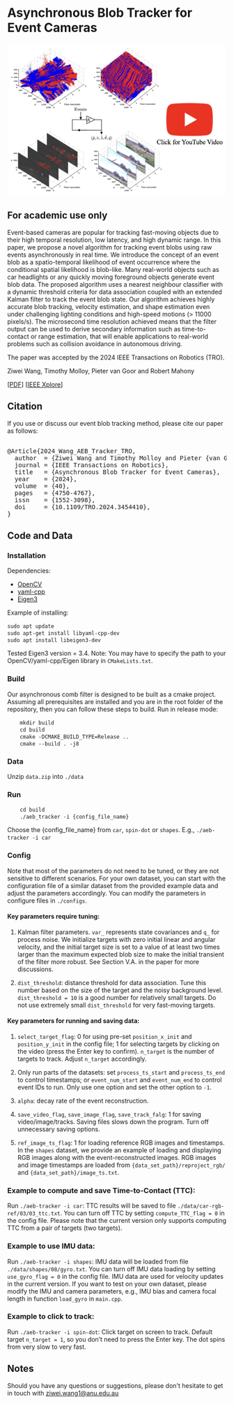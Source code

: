 # Asynchronous Blob Tracker for Event Cameras

<p align="center">
  <a href="https://youtu.be/L_wJjhcToOU">
    <img src="figures/video_thumbnail.png" alt="Event Blob Tracking: An Asynchronous Real-Time Algorithm" width="500"/>
  </a>
</p>


## For academic use only
Event-based cameras are popular for tracking fast-moving objects due to their high temporal resolution, low latency, and high dynamic range. In this paper, we propose a novel algorithm for tracking event blobs using raw events asynchronously in real time. We introduce the concept of an event blob as a spatio-temporal likelihood of event occurrence where the conditional spatial likelihood is blob-like. Many real-world objects such as car headlights or any quickly moving foreground objects generate event blob data. The proposed algorithm uses a nearest neighbour classifier with a dynamic threshold criteria for data association coupled with an extended Kalman filter to track the event blob state. Our algorithm achieves highly accurate blob tracking, velocity estimation, and shape estimation even under challenging lighting conditions and high-speed motions (> 11000 pixels/s). The microsecond time resolution achieved means that the filter output can be used to derive secondary information such as time-to-contact or range estimation, that will enable applications to real-world problems such as collision avoidance in autonomous driving.

The paper was accepted by the 2024 IEEE Transactions on Robotics (TRO). 

Ziwei Wang, Timothy Molloy, Pieter van Goor and Robert Mahony

[[PDF](https://arxiv.org/abs/2307.10593)] [[IEEE Xplore](https://aus01.safelinks.protection.outlook.com/?url=https%3A%2F%2Fieeexplore.ieee.org%2Fdocument%2F10665915&data=05%7C02%7Cziwei.wang1%40anu.edu.au%7C2e08dda55bb843ef030408dcce0aa7ff%7Ce37d725cab5c46249ae5f0533e486437%7C0%7C0%7C638611792406135514%7CUnknown%7CTWFpbGZsb3d8eyJWIjoiMC4wLjAwMDAiLCJQIjoiV2luMzIiLCJBTiI6Ik1haWwiLCJXVCI6Mn0%3D%7C0%7C%7C%7C&sdata=CPSoyUFhRltD8mFhVy4BSLGgRP4KWhWmAgY6miA1uio%3D&reserved=0)]

## Citation
If you use or discuss our event blob tracking method, please cite our paper as follows:

<pre>

@Article{2024_Wang_AEB_Tracker_TRO,
  author  = {Ziwei Wang and Timothy Molloy and Pieter {van Goor} and Robert Mahony},
  journal = {IEEE Transactions on Robotics},
  title   = {Asynchronous Blob Tracker for Event Cameras},
  year    = {2024},
  volume  = {40},
  pages   = {4750-4767},
  issn    = {1552-3098},
  doi     = {10.1109/TRO.2024.3454410},
}
</pre>


## Code and Data

### Installation
Dependencies:


- [OpenCV](https://opencv.org/)
- [yaml-cpp](https://github.com/jbeder/yaml-cpp)
- [Eigen3](https://eigen.tuxfamily.org/index.php?title=Main_Page)



Example of installing: 
```
sudo apt update
sudo apt-get install libyaml-cpp-dev
sudo apt install libeigen3-dev
```
Tested Eigen3 version = 3.4. 
Note: You may have to specify the path to your OpenCV/yaml-cpp/Eigen library in `CMakeLists.txt`.

### Build
Our asynchronous comb filter is designed to be built as a cmake project. Assuming all prerequisites are installed and you are in the root folder of the repository, then you can follow these steps to build. Run in release mode: 

```
    mkdir build
    cd build
    cmake -DCMAKE_BUILD_TYPE=Release ..
    cmake --build . -j8
```

### Data
Unzip `data.zip` into `./data`

### Run  

```
    cd build
    ./aeb_tracker -i {config_file_name}
```
Choose the {config_file_name} from `car`, `spin-dot` or `shapes`. E.g., `./aeb-tracker -i car`

### Config
Note that most of the parameters do not need to be tuned, or they are not sensitive to different scenarios. For your own dataset, you can start with the configuration file of a similar dataset from the provided example data and adjust the parameters accordingly.
You can modify the parameters in configure files in `./configs`.

#### Key parameters require tuning:

1. Kalman filter parameters. `var_` represents state covariances and `q_` for process noise. We initialize targets with zero initial linear and angular velocity, and the initial target size is set to a value of at least two times larger than the maximum expected blob size to make the initial transient of the filter more robust.
See Section V.A. in the paper for more discussions.

2. `dist_threshold`: distance threshold for data association. Tune this number based on the size of the target and the noisy background level. `dist_threshold = 10` is a good number for relatively small targets. Do not use extremely small `dist_threshold` for very fast-moving targets.

#### Key parameters for running and saving data:

1. `select_target_flag`: 0 for using pre-set `position_x_init` and `position_y_init` in the config file; 1 for selecting targets by clicking on the video (press the Enter key to confirm). `n_target` is the number of targets to track. Adjust `n_target` accordingly.

2. Only run parts of the datasets: set `process_ts_start` and `process_ts_end` to control timestamps; or `event_num_start` and `event_num_end` to control event IDs to run. Only use one option and set the other option to `-1`.

3. `alpha`: decay rate of the event reconstruction. 

4. `save_video_flag`, `save_image_flag`, `save_track_falg`: 1 for saving video/image/tracks. Saving files slows down the program. Turn off unnecessary saving options.

5. `ref_image_ts_flag`: 1 for loading reference RGB images and timestamps. In the `shapes` dataset, we provide an example of loading and displaying RGB images along with the event-reconstructed images. RGB images and image timestamps are loaded from `{data_set_path}/reproject_rgb/` and `{data_set_path}/image_ts.txt`.


### Example to compute and save Time-to-Contact (TTC):
Run `./aeb-tracker -i car`: TTC results will be saved to file `./data/car-rgb-ref/03/03_ttc.txt`. You can turn off TTC by setting `compute_TTC_flag = 0` in the config file. Please note that the current version only supports computing TTC from a pair of targets (two targets).


### Example to use IMU data:
Run `./aeb-tracker -i shapes`: IMU data will be loaded from file `./data/shapes/08/gyro.txt`. You can turn off IMU data loading by setting `use_gyro_flag = 0` in the config file. IMU data are used for velocity updates in the current version. If you want to test on your own dataset, please modify the IMU and camera parameters, e.g., IMU bias and camera focal length in function `load_gyro` in `main.cpp`.


### Example to click to track:
Run `./aeb-tracker -i spin-dot`: Click target on screen to track. Default target `n_target = 1`, so you don’t need to press the Enter key.
The dot spins from very slow to very fast.



## Notes
Should you have any questions or suggestions, please don't hesitate to get in touch with ziwei.wang1@anu.edu.au


